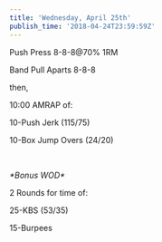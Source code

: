 ```yaml
---
title: 'Wednesday, April 25th'
publish_time: '2018-04-24T23:59:59Z'
---
```


Push Press 8-8-8\@70% 1RM

Band Pull Aparts 8-8-8

then,

10:00 AMRAP of:

10-Push Jerk (115/75)

10-Box Jump Overs (24/20)

 

*\*Bonus WOD\**

2 Rounds for time of:

25-KBS (53/35)

15-Burpees

 
